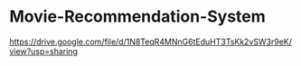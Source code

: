 # Movie-Recommendation-System
https://drive.google.com/file/d/1N8TeqR4MNnG6tEduHT3TsKk2vSW3r9eK/view?usp=sharing
